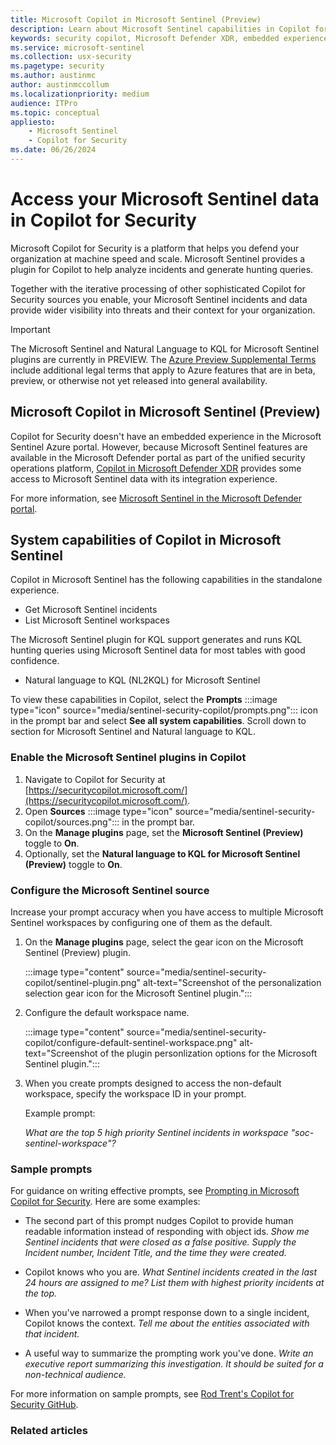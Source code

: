```yaml
---
title: Microsoft Copilot in Microsoft Sentinel (Preview)
description: Learn about Microsoft Sentinel capabilities in Copilot for Security. Understand the best prompts to use and how to get timely, accurate results for NL2KQL.
keywords: security copilot, Microsoft Defender XDR, embedded experience, incident summary, query assistant, incident report, incident response automated, automatic incident response, summarize incidents, summarize incident report, plugins, Microsoft plugins, preinstalled plugins, Microsoft Copilot for Security, Copilot for Security, Microsoft Defender, Copilot in Sentinel, natural language to KQL, generate queries
ms.service: microsoft-sentinel
ms.collection: usx-security
ms.pagetype: security
ms.author: austinmc
author: austinmccollum
ms.localizationpriority: medium
audience: ITPro
ms.topic: conceptual
appliesto:
    - Microsoft Sentinel
    - Copilot for Security
ms.date: 06/26/2024
---
```


# Access your Microsoft Sentinel data in Copilot for Security

Microsoft Copilot for Security is a platform that helps you defend your organization at machine speed and scale. Microsoft Sentinel provides a plugin for Copilot to help analyze incidents and generate hunting queries.

Together with the iterative processing of other sophisticated Copilot for Security sources you enable, your Microsoft Sentinel incidents and data provide wider visibility into threats and their context for your organization.

> [!IMPORTANT]
> The Microsoft Sentinel and Natural Language to KQL for Microsoft Sentinel plugins are currently in PREVIEW. The [Azure Preview Supplemental Terms](https://azure.microsoft.com/support/legal/preview-supplemental-terms/) include additional legal terms that apply to Azure features that are in beta, preview, or otherwise not yet released into general availability.
>

## Microsoft Copilot in Microsoft Sentinel (Preview)

Copilot for Security doesn't have an embedded experience in the Microsoft Sentinel Azure portal. However, because Microsoft Sentinel features are available in the Microsoft Defender portal as part of the unified security operations platform, [Copilot in Microsoft Defender XDR](/defender-xdr/security-copilot-in-microsoft-365-defender) provides some access to Microsoft Sentinel data with its integration experience.

For more information, see [Microsoft Sentinel in the Microsoft Defender portal](microsoft-sentinel-defender-portal.md#new-and-improved-capabilities).

## System capabilities of Copilot in Microsoft Sentinel

Copilot in Microsoft Sentinel has the following capabilities in the standalone experience.

- Get Microsoft Sentinel incidents
- List Microsoft Sentinel workspaces

The Microsoft Sentinel plugin for KQL support generates and runs KQL hunting queries using Microsoft Sentinel data for most tables with good confidence.

- Natural language to KQL (NL2KQL) for Microsoft Sentinel

To view these capabilities in Copilot, select the **Prompts** :::image type="icon" source="media/sentinel-security-copilot/prompts.png"::: icon in the prompt bar and select **See all system capabilities**. Scroll down to section for Microsoft Sentinel and Natural language to KQL.

### Enable the Microsoft Sentinel plugins in Copilot

1. Navigate to Copilot for Security at [https://securitycopilot.microsoft.com/](https://securitycopilot.microsoft.com/).
1. Open **Sources** :::image type="icon" source="media/sentinel-security-copilot/sources.png"::: in the prompt bar.
1. On the **Manage plugins** page, set the **Microsoft Sentinel (Preview)** toggle to **On**.
1. Optionally, set the **Natural language to KQL for Microsoft Sentinel (Preview)** toggle to **On**.

### Configure the Microsoft Sentinel source

Increase your prompt accuracy when you have access to multiple Microsoft Sentinel workspaces by configuring one of them as the default.

1. On the **Manage plugins** page, select the gear icon on the Microsoft Sentinel (Preview) plugin.

   :::image type="content" source="media/sentinel-security-copilot/sentinel-plugin.png" alt-text="Screenshot of the personalization selection gear icon for the Microsoft Sentinel plugin.":::

1. Configure the default workspace name.

   :::image type="content" source="media/sentinel-security-copilot/configure-default-sentinel-workspace.png" alt-text="Screenshot of the plugin personlization options for the Microsoft Sentinel plugin.":::

1. When you create prompts designed to access the non-default workspace, specify the workspace ID in your prompt.

   Example prompt:

   *What are the top 5 high priority Sentinel incidents in workspace "soc-sentinel-workspace"?*

### Sample prompts

For guidance on writing effective prompts, see [Prompting in Microsoft Copilot for Security](/security-copilot/prompting-security-copilot). Here are some examples:

- The second part of this prompt nudges Copilot to provide human readable information instead of responding with object ids.
   *Show me Sentinel incidents that were closed as a false positive. Supply the Incident number, Incident Title, and the time they were created.*

- Copilot knows who you are. 
   *What Sentinel incidents created in the last 24 hours are assigned to me? List them with highest priority incidents at the top.*

- When you've narrowed a prompt response down to a single incident, Copilot knows the context.
   *Tell me about the entities associated with that incident.*

- A useful way to summarize the prompting work you've done.
   *Write an executive report summarizing this investigation. It should be suited for a non-technical audience.*

For more information on sample prompts, see [Rod Trent's Copilot for Security GitHub](https://github.com/rod-trent/Copilot-for-Security/blob/main/Prompts/Plugins/Sentinel.md).

### Related articles


